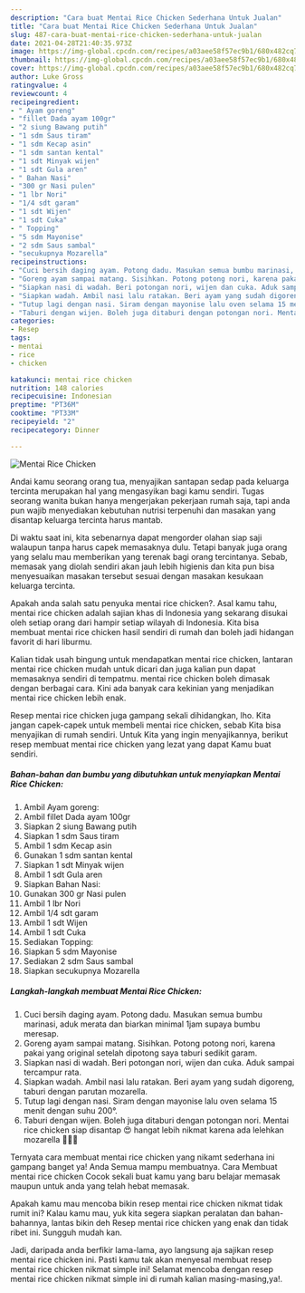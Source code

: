 ```yaml
---
description: "Cara buat Mentai Rice Chicken Sederhana Untuk Jualan"
title: "Cara buat Mentai Rice Chicken Sederhana Untuk Jualan"
slug: 487-cara-buat-mentai-rice-chicken-sederhana-untuk-jualan
date: 2021-04-28T21:40:35.973Z
image: https://img-global.cpcdn.com/recipes/a03aee58f57ec9b1/680x482cq70/mentai-rice-chicken-foto-resep-utama.jpg
thumbnail: https://img-global.cpcdn.com/recipes/a03aee58f57ec9b1/680x482cq70/mentai-rice-chicken-foto-resep-utama.jpg
cover: https://img-global.cpcdn.com/recipes/a03aee58f57ec9b1/680x482cq70/mentai-rice-chicken-foto-resep-utama.jpg
author: Luke Gross
ratingvalue: 4
reviewcount: 4
recipeingredient:
- " Ayam goreng"
- "fillet Dada ayam 100gr"
- "2 siung Bawang putih"
- "1 sdm Saus tiram"
- "1 sdm Kecap asin"
- "1 sdm santan kental"
- "1 sdt Minyak wijen"
- "1 sdt Gula aren"
- " Bahan Nasi"
- "300 gr Nasi pulen"
- "1 lbr Nori"
- "1/4 sdt garam"
- "1 sdt Wijen"
- "1 sdt Cuka"
- " Topping"
- "5 sdm Mayonise"
- "2 sdm Saus sambal"
- "secukupnya Mozarella"
recipeinstructions:
- "Cuci bersih daging ayam. Potong dadu. Masukan semua bumbu marinasi, aduk merata dan biarkan minimal 1jam supaya bumbu meresap."
- "Goreng ayam sampai matang. Sisihkan. Potong potong nori, karena pakai yang original setelah dipotong saya taburi sedikit garam."
- "Siapkan nasi di wadah. Beri potongan nori, wijen dan cuka. Aduk sampai tercampur rata."
- "Siapkan wadah. Ambil nasi lalu ratakan. Beri ayam yang sudah digoreng, taburi dengan parutan mozarella."
- "Tutup lagi dengan nasi. Siram dengan mayonise lalu oven selama 15 menit dengan suhu 200°."
- "Taburi dengan wijen. Boleh juga ditaburi dengan potongan nori. Mentai rice chicken siap disantap 😍 hangat lebih nikmat karena ada lelehkan mozarella 🤤🤤🤤"
categories:
- Resep
tags:
- mentai
- rice
- chicken

katakunci: mentai rice chicken 
nutrition: 148 calories
recipecuisine: Indonesian
preptime: "PT36M"
cooktime: "PT33M"
recipeyield: "2"
recipecategory: Dinner

---
```



![Mentai Rice Chicken](https://img-global.cpcdn.com/recipes/a03aee58f57ec9b1/680x482cq70/mentai-rice-chicken-foto-resep-utama.jpg)

Andai kamu seorang orang tua, menyajikan santapan sedap pada keluarga tercinta merupakan hal yang mengasyikan bagi kamu sendiri. Tugas seorang  wanita bukan hanya mengerjakan pekerjaan rumah saja, tapi anda pun wajib menyediakan kebutuhan nutrisi terpenuhi dan masakan yang disantap keluarga tercinta harus mantab.

Di waktu  saat ini, kita sebenarnya dapat mengorder olahan siap saji walaupun tanpa harus capek memasaknya dulu. Tetapi banyak juga orang yang selalu mau memberikan yang terenak bagi orang tercintanya. Sebab, memasak yang diolah sendiri akan jauh lebih higienis dan kita pun bisa menyesuaikan masakan tersebut sesuai dengan masakan kesukaan keluarga tercinta. 



Apakah anda salah satu penyuka mentai rice chicken?. Asal kamu tahu, mentai rice chicken adalah sajian khas di Indonesia yang sekarang disukai oleh setiap orang dari hampir setiap wilayah di Indonesia. Kita bisa membuat mentai rice chicken hasil sendiri di rumah dan boleh jadi hidangan favorit di hari liburmu.

Kalian tidak usah bingung untuk mendapatkan mentai rice chicken, lantaran mentai rice chicken mudah untuk dicari dan juga kalian pun dapat memasaknya sendiri di tempatmu. mentai rice chicken boleh dimasak dengan berbagai cara. Kini ada banyak cara kekinian yang menjadikan mentai rice chicken lebih enak.

Resep mentai rice chicken juga gampang sekali dihidangkan, lho. Kita jangan capek-capek untuk membeli mentai rice chicken, sebab Kita bisa menyajikan di rumah sendiri. Untuk Kita yang ingin menyajikannya, berikut resep membuat mentai rice chicken yang lezat yang dapat Kamu buat sendiri.

<!--inarticleads1-->

##### Bahan-bahan dan bumbu yang dibutuhkan untuk menyiapkan Mentai Rice Chicken:

1. Ambil  Ayam goreng:
1. Ambil fillet Dada ayam 100gr
1. Siapkan 2 siung Bawang putih
1. Siapkan 1 sdm Saus tiram
1. Ambil 1 sdm Kecap asin
1. Gunakan 1 sdm santan kental
1. Siapkan 1 sdt Minyak wijen
1. Ambil 1 sdt Gula aren
1. Siapkan  Bahan Nasi:
1. Gunakan 300 gr Nasi pulen
1. Ambil 1 lbr Nori
1. Ambil 1/4 sdt garam
1. Ambil 1 sdt Wijen
1. Ambil 1 sdt Cuka
1. Sediakan  Topping:
1. Siapkan 5 sdm Mayonise
1. Sediakan 2 sdm Saus sambal
1. Siapkan secukupnya Mozarella




<!--inarticleads2-->

##### Langkah-langkah membuat Mentai Rice Chicken:

1. Cuci bersih daging ayam. Potong dadu. Masukan semua bumbu marinasi, aduk merata dan biarkan minimal 1jam supaya bumbu meresap.
1. Goreng ayam sampai matang. Sisihkan. Potong potong nori, karena pakai yang original setelah dipotong saya taburi sedikit garam.
1. Siapkan nasi di wadah. Beri potongan nori, wijen dan cuka. Aduk sampai tercampur rata.
1. Siapkan wadah. Ambil nasi lalu ratakan. Beri ayam yang sudah digoreng, taburi dengan parutan mozarella.
1. Tutup lagi dengan nasi. Siram dengan mayonise lalu oven selama 15 menit dengan suhu 200°.
1. Taburi dengan wijen. Boleh juga ditaburi dengan potongan nori. Mentai rice chicken siap disantap 😍 hangat lebih nikmat karena ada lelehkan mozarella 🤤🤤🤤




Ternyata cara membuat mentai rice chicken yang nikamt sederhana ini gampang banget ya! Anda Semua mampu membuatnya. Cara Membuat mentai rice chicken Cocok sekali buat kamu yang baru belajar memasak maupun untuk anda yang telah hebat memasak.

Apakah kamu mau mencoba bikin resep mentai rice chicken nikmat tidak rumit ini? Kalau kamu mau, yuk kita segera siapkan peralatan dan bahan-bahannya, lantas bikin deh Resep mentai rice chicken yang enak dan tidak ribet ini. Sungguh mudah kan. 

Jadi, daripada anda berfikir lama-lama, ayo langsung aja sajikan resep mentai rice chicken ini. Pasti kamu tak akan menyesal membuat resep mentai rice chicken nikmat simple ini! Selamat mencoba dengan resep mentai rice chicken nikmat simple ini di rumah kalian masing-masing,ya!.


